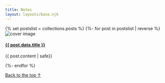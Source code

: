 ```yaml
---
title: Notes
layout: layouts/base.njk
---
```

<section class="posts">
{% set postslist = collections.posts %}
{%- for post in postslist | reverse %}
<article>

<img src="{{post.data.cover}}" alt="cover image" class="cover"/>
<a href="{{ post.url }}"><h4>{{ post.data.title }}</h4></a>

{{ post.content | safe}}

</article>
{%- endfor %}

<p class="meta">
 <a href="#top">Back to the top <span class="arrow"> ↑ </span></a></p>
</section>

